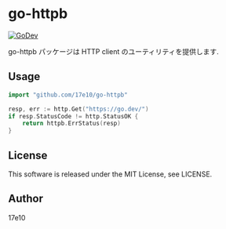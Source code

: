 # go-httpb

[![GoDev][godev-image]][godev-url]

go-httpb パッケージは HTTP client のユーティリティを提供します.

## Usage

```go
import "github.com/17e10/go-httpb"

resp, err := http.Get("https://go.dev/")
if resp.StatusCode != http.StatusOK {
    return httpb.ErrStatus(resp)
}
```

## License

This software is released under the MIT License, see LICENSE.

## Author

17e10

[godev-image]: https://pkg.go.dev/badge/github.com/17e10/go-httpb
[godev-url]: https://pkg.go.dev/github.com/17e10/go-httpb
